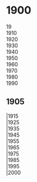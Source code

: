 # 1900

19</br>
1910 </br>
1920 </br>
1930 </br>
1940 </br>
1950 </br>
1960 </br>
1970 </br>
1980 </br>
1990 </br>

1905
-----
  |1915 </br>
  |1925 </br>
  |1935 </br>
  |1945 </br>
  |1955 </br>
  |1965 </br>
  |1975 </br>
  |1985 </br>
  |1995 </br>
  |2000 </br>
  
